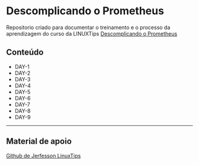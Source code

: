 # Descomplicando o Prometheus

Repositorio criado para documentar o treinamento e o processo da aprendizagem do curso da LINUXTips [Descomplicando o Prometheus](https://www.linuxtips.io/course/descomplicando-prometheus)

## Conteúdo

- DAY-1
- DAY-2
- DAY-3
- DAY-4
- DAY-5
- DAY-6
- DAY-7
- DAY-8
- DAY-9

---
## Material de apoio

[Github de Jerfesson LinuxTips](https://github.com/badtuxx/DescomplicandoPrometheus) 
